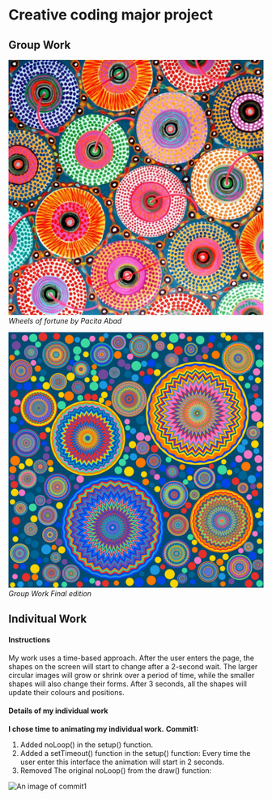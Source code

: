 # Creative coding major project
## Group Work
![An image of Group Work Reference](assets/Pacita%20Abad%20Wheels%20of%20fortune.jpg)
_Wheels of fortune by Pacita Abad_

![An image of Group Work Reference](assets/Group%20Work.png)
_Group Work Final edition_

## Indivitual Work
#### Instructions
My work uses a time-based approach. After the user enters the page, the shapes on the screen will start to change after a 2-second wait. The larger circular images will grow or shrink over a period of time, while the smaller shapes will also change their forms. After 3 seconds, all the shapes will update their colours and positions.

#### Details of my individual work
**I chose time to animating my individual work.**
**Commit1:**
1. Added noLoop() in the setup() function.
2. Added a setTimeout() function in the setup() function: Every time the user enter this interface the animation will start in 2 seconds.
3. Removed The original noLoop() from the draw() function:

![An image of commit1](assets/version1.gif)
